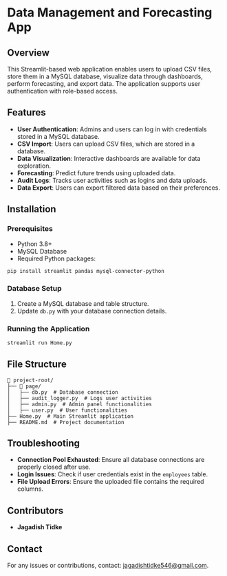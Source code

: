 # Data Management and Forecasting App

## Overview
This Streamlit-based web application enables users to upload CSV files, store them in a MySQL database, visualize data through dashboards, perform forecasting, and export data. The application supports user authentication with role-based access.

## Features
- **User Authentication**: Admins and users can log in with credentials stored in a MySQL database.
- **CSV Import**: Users can upload CSV files, which are stored in a database.
- **Data Visualization**: Interactive dashboards are available for data exploration.
- **Forecasting**: Predict future trends using uploaded data.
- **Audit Logs**: Tracks user activities such as logins and data uploads.
- **Data Export**: Users can export filtered data based on their preferences.

## Installation
### Prerequisites
- Python 3.8+
- MySQL Database
- Required Python packages:

```sh
pip install streamlit pandas mysql-connector-python
```

### Database Setup
1. Create a MySQL database and table structure.
2. Update `db.py` with your database connection details.

### Running the Application
```sh
streamlit run Home.py
```

## File Structure
```
📂 project-root/
├── 📂 page/
│   ├── db.py  # Database connection
│   ├── audit_logger.py  # Logs user activities
│   ├── admin.py  # Admin panel functionalities
│   ├── user.py  # User functionalities
├── Home.py  # Main Streamlit application
├── README.md  # Project documentation
```

## Troubleshooting
- **Connection Pool Exhausted**: Ensure all database connections are properly closed after use.
- **Login Issues**: Check if user credentials exist in the `employees` table.
- **File Upload Errors**: Ensure the uploaded file contains the required columns.

## Contributors
- **Jagadish Tidke**

## Contact
For any issues or contributions, contact: [jagadishtidke546@gmail.com](mailto:jagadishtidke546@gmail.com).

